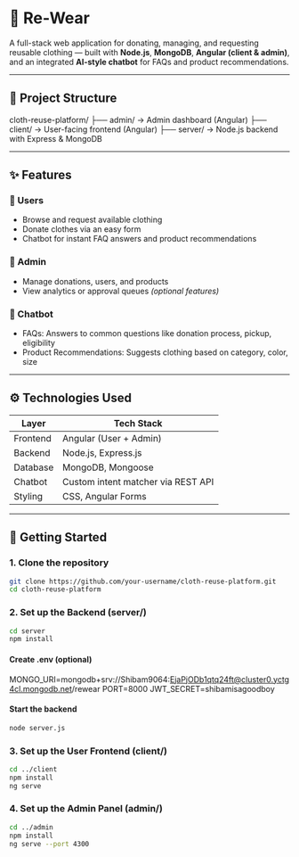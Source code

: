# 👕 Re-Wear

A full-stack web application for donating, managing, and requesting reusable clothing — built with **Node.js**, **MongoDB**, **Angular (client & admin)**, and an integrated **AI-style chatbot** for FAQs and product recommendations.

---

## 📁 Project Structure

cloth-reuse-platform/
├── admin/ → Admin dashboard (Angular)
├── client/ → User-facing frontend (Angular)
├── server/ → Node.js backend with Express & MongoDB


---

## ✨ Features

### 👤 Users
- Browse and request available clothing
- Donate clothes via an easy form
- Chatbot for instant FAQ answers and product recommendations

### 👮 Admin
- Manage donations, users, and products
- View analytics or approval queues *(optional features)*

### 💬 Chatbot
- FAQs: Answers to common questions like donation process, pickup, eligibility
- Product Recommendations: Suggests clothing based on category, color, size

---

## ⚙️ Technologies Used

| Layer        | Tech Stack                       |
|--------------|----------------------------------|
| Frontend     | Angular (User + Admin)           |
| Backend      | Node.js, Express.js              |
| Database     | MongoDB, Mongoose                |
| Chatbot      | Custom intent matcher via REST API |
| Styling      | CSS, Angular Forms               |

---

## 🚀 Getting Started

### 1. Clone the repository

```bash
git clone https://github.com/your-username/cloth-reuse-platform.git
cd cloth-reuse-platform
```

### 2. Set up the Backend (server/)

```bash
cd server
npm install
```

#### Create .env (optional)

MONGO_URI=mongodb+srv://Shibam9064:EjaPjODb1qtq24ft@cluster0.yctg4cl.mongodb.net/rewear
PORT=8000
JWT_SECRET=shibamisagoodboy

#### Start the backend

```bash
node server.js
```

### 3. Set up the User Frontend (client/)

```bash
cd ../client
npm install
ng serve
```

### 4. Set up the Admin Panel (admin/)

```bash
cd ../admin
npm install
ng serve --port 4300
```










